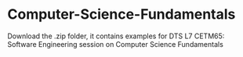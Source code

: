 # Computer-Science-Fundamentals

Download the .zip folder, it contains examples for DTS L7 CETM65: Software Engineering session on Computer Science Fundamentals
